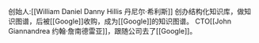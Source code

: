 创始人:[[William Daniel Danny Hillis 丹尼尔·希利斯]]
创办结构化知识库，做知识图谱，后被[[Google]]收购，成为[[Google]]的知识图谱。
CTO[[John Giannandrea 约翰·詹南德雷亚]]，跟随公司去了[[Google]]。